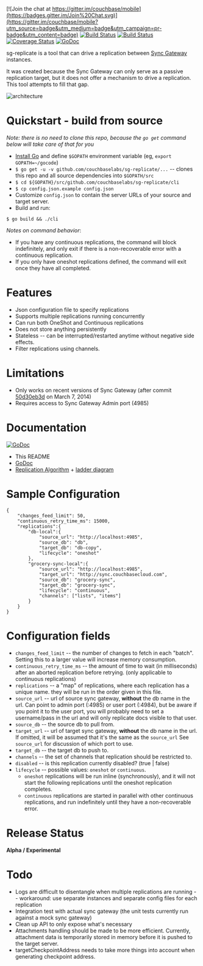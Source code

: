 	
[![Join the chat at https://gitter.im/couchbase/mobile](https://badges.gitter.im/Join%20Chat.svg)](https://gitter.im/couchbase/mobile?utm_source=badge&utm_medium=badge&utm_campaign=pr-badge&utm_content=badge) [![Build Status](http://drone.couchbasemobile.com/api/badges/couchbaselabs/sg-replicate/status.svg)](http://drone.couchbasemobile.com/couchbaselabs/sg-replicate) [![Build Status](https://drone.io/github.com/couchbaselabs/sg-replicate/status.png)](https://drone.io/github.com/couchbaselabs/sg-replicate/latest) [![Coverage Status](https://coveralls.io/repos/couchbaselabs/sg-replicate/badge.svg?branch=master)](https://coveralls.io/r/couchbaselabs/sg-replicate?branch=master) [![GoDoc](https://godoc.org/github.com/couchbaselabs/sg-replicate?status.png)](https://godoc.org/github.com/couchbaselabs/sg-replicate)

sg-replicate is a tool that can drive a replication between [Sync Gateway](https://github.com/couchbase/sync_gateway) instances.  

It was created because the Sync Gateway can only serve as a passive replication target, but it does not offer a mechanism to drive a replication.  This tool attempts to fill that gap.

![architecture](http://tleyden-misc.s3.amazonaws.com/blog_images/sg-replicate-architecture.png)

# Quickstart - build from source

*Note: there is no need to clone this repo, because the `go get` command below will take care of that for you*

* [Install Go](http://golang.org/doc/install) and define `$GOPATH` environment variable (eg, `export GOPATH=~/gocode`)
* `$ go get -u -v github.com/couchbaselabs/sg-replicate/...` -- clones this repo and all source dependencies into `$GOPATH/src`
* `$ cd ${GOPATH}/src/github.com/couchbaselabs/sg-replicate/cli`
* `$ cp config.json.example config.json`
* Customize `config.json` to contain the server URLs of your source and target server.
* Build and run:

```
$ go build && ./cli
```

*Notes on command behavior*:

* If you have any continuous replications, the command will block indefinitely, and only exit if there is a non-recoverable error with a continuous replication.
* If you only have oneshot replications defined, the command will exit once they have all completed.

# Features

* Json configuration file to specify replications
* Supports multiple replications running concurrently 
* Can run both OneShot and Continuous replications
* Does not store anything persistently
* Stateless -- can be interrupted/restarted anytime without negative side effects.
* Filter replications using channels.

# Limitations

* Only works on recent versions of Sync Gateway (after commit [50d30eb3d](https://github.com/couchbase/sync_gateway/commit/50d30eb3d) on March 7, 2014)
* Requires access to Sync Gateway Admin port (4985)
	
# Documentation

[![GoDoc](https://godoc.org/github.com/couchbaselabs/sg-replicate?status.png)](https://godoc.org/github.com/couchbaselabs/sg-replicate)

* This README
* [GoDoc](http://godoc.org/github.com/couchbaselabs/sg-replicate)
* [Replication Algorithm](https://github.com/couchbaselabs/TouchDB-iOS/wiki/Replication-Algorithm) + [ladder diagram](http://cl.ly/image/1v013o210345)

# Sample Configuration

```
{
    "changes_feed_limit": 50,
    "continuous_retry_time_ms": 15000,
    "replications":{
        "db-local":{
            "source_url": "http://localhost:4985",
            "source_db": "db",
            "target_db": "db-copy",
            "lifecycle": "oneshot"
        },
        "grocery-sync-local":{
            "source_url": "http://localhost:4985",
            "target_url": "http://sync.couchbasecloud.com",
            "source_db": "grocery-sync",
            "target_db": "grocery-sync",
            "lifecycle": "continuous",
            "channels": ["lists", "items"]
        }
    }
}
```

# Configuration fields

* `changes_feed_limit` -- the number of changes to fetch in each "batch".  Setting this to a larger value will increase memory consumption.
* `continuous_retry_time_ms` -- the amount of time to wait (in milliseconds) after an aborted replication before retrying.  (only applicable to continuous replications)
* `replications` -- a "map" of replications, where each replication has a unique name.  they will be run in the order given in this file.
* `source_url` -- url of source sync gateway, **without** the db name in the url.  Can point to admin port (:4985) or user port (:4984), but be aware if you point it to the user port, you will probably need to set a username/pass in the url and will only replicate docs visible to that user.
* `source_db` -- the source db to pull from.
* `target_url` -- url of target sync gateway, **without** the db name in the url.  If omitted, it will be assumed that it's the same as the `source_url`  See `source_url` for discussion of which port to use.
* `target_db` -- the target db to push to.  
* `channels` -- the set of channels that replication should be restricted to.
* `disabled` -- is this replication currently disabled?  (true | false)
* `lifecycle` -- possible values: `oneshot` or `continuous`.  
     * `oneshot` replications will be run inline (synchronously), and it will not start the following replications until the oneshot replication completes.  
     * `continuous` replications are started in parallel with other continuous replications, and run indefinitely until they have a non-recoverable error.



# Release Status

**Alpha / Experimental**

# Todo

* Logs are difficult to disentangle when multiple replications are running -- workaround: use separate instances and separate config files for each replication
* Integration test with actual sync gateway (the unit tests currently run against a mock sync gateway)
* Clean up API to only expose what's necessary
* Attachments handling should be made to be more efficient.  Currently, attachment data is temporarily stored in memory before it is pushed to the target server.
* targetCheckpointAddress needs to take more things into account when generating checkpoint address.
